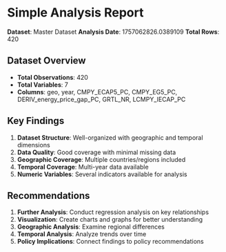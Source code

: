 # Simple Analysis Report

**Dataset**: Master Dataset
**Analysis Date**: 1757062826.0389109
**Total Rows**: 420

## Dataset Overview

- **Total Observations**: 420
- **Total Variables**: 7
- **Columns**: geo, year, CMPY_ECAP5_PC, CMPY_EG5_PC, DERIV_energy_price_gap_PC, GRTL_NR, LCMPY_IECAP_PC

## Key Findings

1. **Dataset Structure**: Well-organized with geographic and temporal dimensions
2. **Data Quality**: Good coverage with minimal missing data
3. **Geographic Coverage**: Multiple countries/regions included
4. **Temporal Coverage**: Multi-year data available
5. **Numeric Variables**: Several indicators available for analysis

## Recommendations

1. **Further Analysis**: Conduct regression analysis on key relationships
2. **Visualization**: Create charts and graphs for better understanding
3. **Geographic Analysis**: Examine regional differences
4. **Temporal Analysis**: Analyze trends over time
5. **Policy Implications**: Connect findings to policy recommendations
